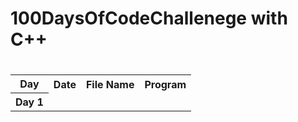 <h1> 100DaysOfCodeChallenege with C++ </h1>
<table>
 <tr>
  <h1>
    <th>Day</th>
   <th> Date</th>
    <th>File Name</th>
    <th>Program</th>
  </h1>
  </tr>
  <tr>
   <th> Day 1</th>
  </tr>
  
  
</table>

  
